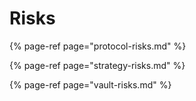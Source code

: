 # Risks

{% page-ref page="protocol-risks.md" %}

{% page-ref page="strategy-risks.md" %}

{% page-ref page="vault-risks.md" %}
